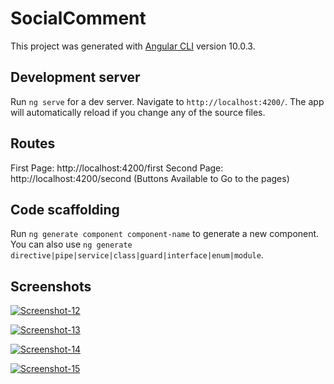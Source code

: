 # SocialComment

This project was generated with [Angular CLI](https://github.com/angular/angular-cli) version 10.0.3.

## Development server

Run `ng serve` for a dev server. Navigate to `http://localhost:4200/`. The app will automatically reload if you change any of the source files.

## Routes
First Page: http://localhost:4200/first
Second Page: http://localhost:4200/second
(Buttons Available to Go to the pages)

## Code scaffolding

Run `ng generate component component-name` to generate a new component. You can also use `ng generate directive|pipe|service|class|guard|interface|enum|module`.

## Screenshots
<a href="https://ibb.co/fGgr7c3"><img src="https://i.ibb.co/wrkp1vn/Screenshot-12.png" alt="Screenshot-12" border="0"></a>

<a href="https://ibb.co/ZVbx3YJ"><img src="https://i.ibb.co/PNVgR9Y/Screenshot-13.png" alt="Screenshot-13" border="0"></a>

<a href="https://ibb.co/syQ6k30"><img src="https://i.ibb.co/kQ09kcR/Screenshot-14.png" alt="Screenshot-14" border="0"></a>

<a href="https://ibb.co/K6Srxcg"><img src="https://i.ibb.co/y07QFmC/Screenshot-15.png" alt="Screenshot-15" border="0"></a>



